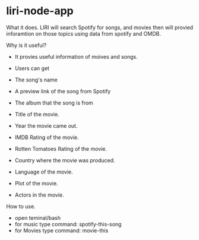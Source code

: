 # liri-node-app
What it does.
    LIRI will search Spotify for songs, and movies then will provied inforamtion on those topics using data from spotify and OMDB.

Why is it useful?
   * It provies useful information of moives and songs. 
   * Users can get
   * The song's name
   * A preview link of the song from Spotify
   * The album that the song is from

   * Title of the movie.
   * Year the movie came out.
   * IMDB Rating of the movie.
   * Rotten Tomatoes Rating of the movie.
   * Country where the movie was produced.
   * Language of the movie.
   * Plot of the movie.
   * Actors in the movie.

How to use.
* open teminal/bash
* for music type command: spotify-this-song
* for Movies type command: movie-this


